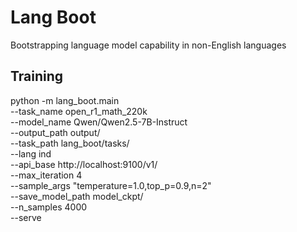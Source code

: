 # Lang Boot

Bootstrapping language model capability in non-English languages


## Training

python -m lang_boot.main \
    --task_name open_r1_math_220k \
    --model_name Qwen/Qwen2.5-7B-Instruct \
    --output_path output/ \
    --task_path lang_boot/tasks/ \
    --lang ind \
    --api_base http://localhost:9100/v1/ \
    --max_iteration 4 \
    --sample_args "temperature=1.0,top_p=0.9,n=2"  \
    --save_model_path model_ckpt/ \
    --n_samples 4000 \
    --serve